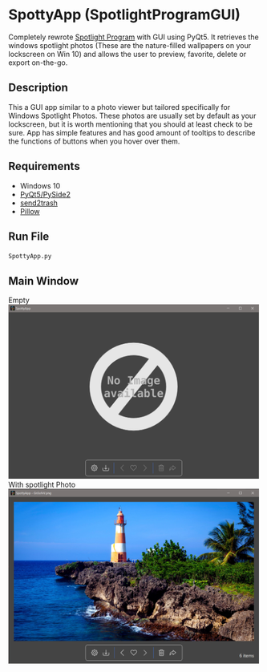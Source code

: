 # SpottyApp (SpotlightProgramGUI)
 Completely rewrote [Spotlight Program](https://github.com/CHR-onicles/SpotlightProgram) with GUI using PyQt5.
It retrieves the windows spotlight photos (These are the nature-filled wallpapers on your lockscreen on Win 10)
and allows the user to preview, favorite, delete or export on-the-go.

## Description
This a GUI app similar to a photo viewer but tailored specifically for Windows Spotlight Photos. These photos are usually
set by default as your lockscreen, but it is worth mentioning that you should at least check to be sure. App has simple
features and has good amount of tooltips to describe the functions of buttons when you hover over them.

## Requirements
* Windows 10
* [PyQt5/PySide2](https://pypi.org/project/PyQt5/)
* [send2trash](https://pypi.org/project/Send2Trash/)
* [Pillow](https://pypi.org/project/Pillow/)

## Run File
`SpottyApp.py`

## Main Window
Empty
<img src="screenshots/1.png" width = 500>
With spotlight Photo
<img src="screenshots/2.png" width = 500>




